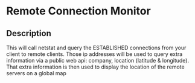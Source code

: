 # Remote Connection Monitor

## Description
This will call netstat and query the ESTABLISHED connections from your client to remote clients.
Those ip addresses will be used to query extra information via a public web api: company, location (latitude & longitude).
That extra information is then used to display the location of the remote servers on a global map
